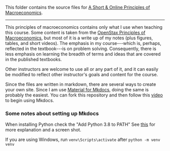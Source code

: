 
This folder contains the source files for [A Short & Online Principles of Macroeconomics](https://loighic.net/macro/).

---

This principles of macroeconomics contains only what I use when teaching this course. Some content is taken from the [OpenStax Principles of Macroeconomics](https://openstax.org/details/books/principles-macroeconomics-3e), but most of it is a write up of my notes (plus figures, tables, and short videos). The emphasis in my course---which is, perhaps, reflected in the textbook---is on problem solving. Consequently, there is less emphasis on learning the breadth of terms and ideas that are covered in the published textbooks.

Other instructors are welcome to use all or any part of it, and it can easily be modified to reflect other instructor's goals and content for the course. 

Since the files are written in markdown, there are several ways to create your own site. Since I am use [Material for Mkdocs](https://squidfunk.github.io/mkdocs-material/), doing the same is probably the easiest. You can fork this repository and then follow this [video](https://youtu.be/Q-YA_dA8C20) to begin using Mkdocs. 


### Some notes about setting up Mkdocs

When installing Python check the "Add Python 3.8 to PATH" See [this](https://stackoverflow.com/questions/13596505/python-command-not-working-in-command-prompt) for more explanation and a screen shot. 

If you are using Windows, run ```venv\Scripts\activate``` after ```python -m venv venv```